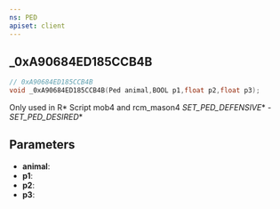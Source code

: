 ```yaml
---
ns: PED
apiset: client
---
```

## _0xA90684ED185CCB4B

```c
// 0xA90684ED185CCB4B
void _0xA90684ED185CCB4B(Ped animal,BOOL p1,float p2,float p3);
```

Only used in R* Script mob4 and rcm_mason4
_SET_PED_DEFENSIVE_* - _SET_PED_DESIRED_*

## Parameters
* **animal**:
* **p1**:
* **p2**:
* **p3**: